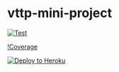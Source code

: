 # vttp-mini-project

[![Test](https://github.com/ohyhao/vttp-mini-project/actions/workflows/test.yaml/badge.svg?branch=v1.5)](https://github.com/ohyhao/vttp-mini-project/actions/workflows/test.yaml)

[!Coverage](https://yh-do-bucket.sgp1.digitaloceanspaces.com/badges/vttp-mini-project/jacoco.svg)

[![Deploy to Heroku](https://github.com/ohyhao/vttp-mini-project/actions/workflows/deploy.yaml/badge.svg)](https://github.com/ohyhao/vttp-mini-project/actions/workflows/deploy.yaml)
